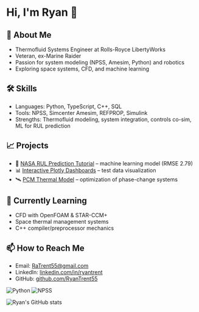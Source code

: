 # Hi, I'm Ryan 👋

## 🚀 About Me
- Thermofluid Systems Engineer at Rolls-Royce LibertyWorks
- Veteran, ex-Marine Raider
- Passion for system modeling (NPSS, Amesim, Python) and robotics
- Exploring space systems, CFD, and machine learning

## 🛠️ Skills
- Languages: Python, TypeScript, C++, SQL
- Tools: NPSS, Simcenter Amesim, REFPROP, Simulink
- Strengths: Thermofluid modeling, system integration, controls co-sim, ML for RUL prediction

## 📈 Projects
- 🔬 [NASA RUL Prediction Tutorial](https://github.com/YourRepo/NASA-RUL) – machine learning model (RMSE 2.79)
- 📊 [Interactive Plotly Dashboards](https://github.com/YourRepo/Plotly-Dashboards) – test data visualization
- 🛰️ [PCM Thermal Model](https://github.com/YourRepo/PCM-Thermal-Model) – optimization of phase-change systems

## 🌱 Currently Learning
- CFD with OpenFOAM & STAR-CCM+
- Space thermal management systems
- C++ compiler/preprocessor mechanics

## 📫 How to Reach Me
- Email: [RaTrent55@gmail.com](mailto:RaTrent55@gmail.com)
- LinkedIn: [linkedin.com/in/ryantrent](https://linkedin.com/in/ryantrent)
- GitHub: [github.com/RyanTrent55](https://github.com/RyanTrent55)


![Python](https://img.shields.io/badge/Python-3.11-blue?logo=python)
![NPSS](https://img.shields.io/badge/NPSS-C++-lightgrey)


![Ryan's GitHub stats](https://github-readme-stats.vercel.app/api?username=ratrent55&show_icons=true&theme=dark)
